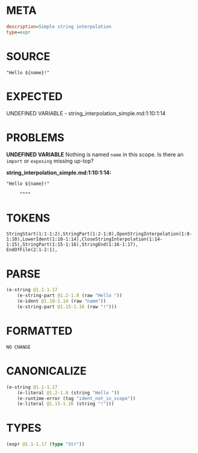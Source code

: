# META
~~~ini
description=Simple string interpolation
type=expr
~~~
# SOURCE
~~~roc
"Hello ${name}!"
~~~
# EXPECTED
UNDEFINED VARIABLE - string_interpolation_simple.md:1:10:1:14
# PROBLEMS
**UNDEFINED VARIABLE**
Nothing is named `name` in this scope.
Is there an `import` or `exposing` missing up-top?

**string_interpolation_simple.md:1:10:1:14:**
```roc
"Hello ${name}!"
```
         ^^^^


# TOKENS
~~~zig
StringStart(1:1-1:2),StringPart(1:2-1:8),OpenStringInterpolation(1:8-1:10),LowerIdent(1:10-1:14),CloseStringInterpolation(1:14-1:15),StringPart(1:15-1:16),StringEnd(1:16-1:17),
EndOfFile(2:1-2:1),
~~~
# PARSE
~~~clojure
(e-string @1.1-1.17
	(e-string-part @1.2-1.8 (raw "Hello "))
	(e-ident @1.10-1.14 (raw "name"))
	(e-string-part @1.15-1.16 (raw "!")))
~~~
# FORMATTED
~~~roc
NO CHANGE
~~~
# CANONICALIZE
~~~clojure
(e-string @1.1-1.17
	(e-literal @1.2-1.8 (string "Hello "))
	(e-runtime-error (tag "ident_not_in_scope"))
	(e-literal @1.15-1.16 (string "!")))
~~~
# TYPES
~~~clojure
(expr @1.1-1.17 (type "Str"))
~~~
